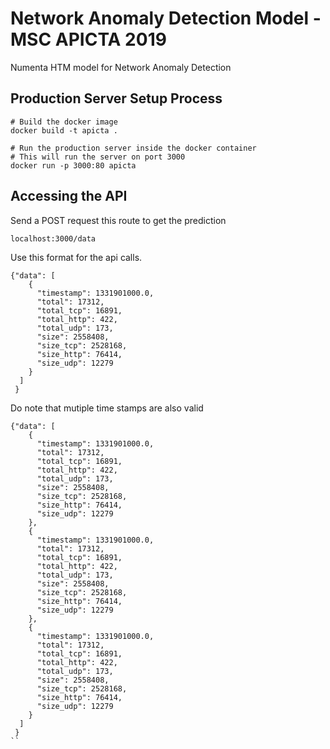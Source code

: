 # Network Anomaly Detection Model - MSC APICTA 2019
Numenta HTM model for Network Anomaly Detection


## Production Server Setup Process

```
# Build the docker image
docker build -t apicta .

# Run the production server inside the docker container
# This will run the server on port 3000
docker run -p 3000:80 apicta
```


## Accessing the API
Send a POST request this route to get the prediction
```
localhost:3000/data
```

Use this format for the api calls. 
```
{"data": [
    {
      "timestamp": 1331901000.0,
      "total": 17312,
      "total_tcp": 16891,
      "total_http": 422,
      "total_udp": 173,
      "size": 2558408,
      "size_tcp": 2528168,
      "size_http": 76414,
      "size_udp": 12279
    }
  ]
 }
```
Do note that mutiple time stamps are also valid
```
{"data": [
    {
      "timestamp": 1331901000.0,
      "total": 17312,
      "total_tcp": 16891,
      "total_http": 422,
      "total_udp": 173,
      "size": 2558408,
      "size_tcp": 2528168,
      "size_http": 76414,
      "size_udp": 12279
    },
    {
      "timestamp": 1331901000.0,
      "total": 17312,
      "total_tcp": 16891,
      "total_http": 422,
      "total_udp": 173,
      "size": 2558408,
      "size_tcp": 2528168,
      "size_http": 76414,
      "size_udp": 12279
    },
    {
      "timestamp": 1331901000.0,
      "total": 17312,
      "total_tcp": 16891,
      "total_http": 422,
      "total_udp": 173,
      "size": 2558408,
      "size_tcp": 2528168,
      "size_http": 76414,
      "size_udp": 12279
    }
  ]
 }
``
